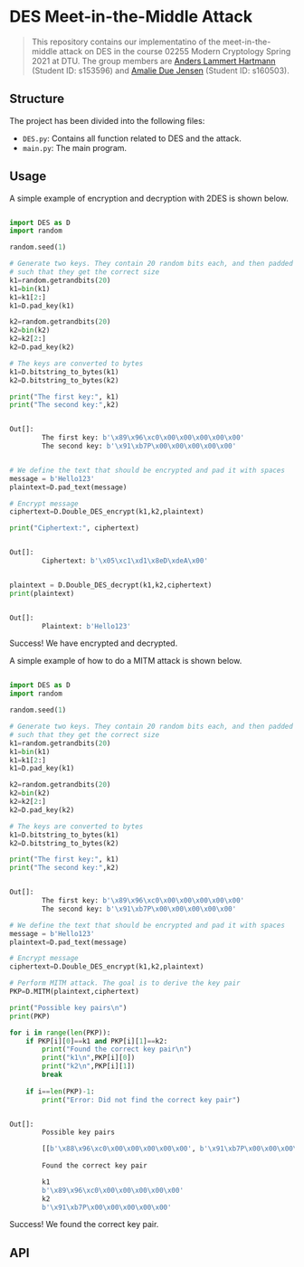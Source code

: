 # DES Meet-in-the-Middle Attack

> This repository contains our implementatino of the meet-in-the-middle attack on DES in the course 02255 Modern Cryptology Spring 2021 at DTU. The group members are [Anders Lammert Hartmann](https://github.com/AndersHartmann) 
(Student ID: s153596) and [Amalie Due Jensen](https://github.com/AmalieDue) (Student ID: s160503).

## Structure

The project has been divided into the following files:

* `DES.py`: Contains all function related to DES and the attack.
* `main.py`: The main program.

## Usage

A simple example of encryption and decryption with 2DES is shown below.

```python

import DES as D
import random

random.seed(1)

# Generate two keys. They contain 20 random bits each, and then padded with 0's
# such that they get the correct size
k1=random.getrandbits(20)
k1=bin(k1)
k1=k1[2:]
k1=D.pad_key(k1)

k2=random.getrandbits(20)
k2=bin(k2)
k2=k2[2:]
k2=D.pad_key(k2)

# The keys are converted to bytes
k1=D.bitstring_to_bytes(k1)
k2=D.bitstring_to_bytes(k2)

print("The first key:", k1)
print("The second key:",k2)

```

```python

Out[]:
        The first key: b'\x89\x96\xc0\x00\x00\x00\x00\x00'
        The second key: b'\x91\xb7P\x00\x00\x00\x00\x00'

```

```python

# We define the text that should be encrypted and pad it with spaces
message = b'Hello123'
plaintext=D.pad_text(message)

# Encrypt message
ciphertext=D.Double_DES_encrypt(k1,k2,plaintext)

print("Ciphertext:", ciphertext)
```

```python

Out[]:
        Ciphertext: b'\x05\xc1\xd1\x8eD\xdeA\x00'

```

```python

plaintext = D.Double_DES_decrypt(k1,k2,ciphertext)
print(plaintext)

```

```python

Out[]:
        Plaintext: b'Hello123'

```

Success! We have encrypted and decrypted.


A simple example of how to do a MITM attack is shown below.

```python

import DES as D
import random

random.seed(1)

# Generate two keys. They contain 20 random bits each, and then padded with 0's
# such that they get the correct size
k1=random.getrandbits(20)
k1=bin(k1)
k1=k1[2:]
k1=D.pad_key(k1)

k2=random.getrandbits(20)
k2=bin(k2)
k2=k2[2:]
k2=D.pad_key(k2)

# The keys are converted to bytes
k1=D.bitstring_to_bytes(k1)
k2=D.bitstring_to_bytes(k2)

print("The first key:", k1)
print("The second key:",k2)

```

```python

Out[]:
        The first key: b'\x89\x96\xc0\x00\x00\x00\x00\x00'
        The second key: b'\x91\xb7P\x00\x00\x00\x00\x00'

```

```python
# We define the text that should be encrypted and pad it with spaces
message = b'Hello123'
plaintext=D.pad_text(message)

# Encrypt message
ciphertext=D.Double_DES_encrypt(k1,k2,plaintext)

# Perform MITM attack. The goal is to derive the key pair
PKP=D.MITM(plaintext,ciphertext)

print("Possible key pairs\n")
print(PKP)

for i in range(len(PKP)): 
    if PKP[i][0]==k1 and PKP[i][1]==k2:
        print("Found the correct key pair\n")
        print("k1\n",PKP[i][0])
        print("k2\n",PKP[i][1])
        break
    
    if i==len(PKP)-1:
        print("Error: Did not find the correct key pair")

```

```python

Out[]:
        Possible key pairs

        [[b'\x88\x96\xc0\x00\x00\x00\x00\x00', b'\x91\xb7P\x00\x00\x00\x00\x00'], [b'\x88\x97\xc0\x00\x00\x00\x00\x00', b'\x91\xb7P\x00\x00\x00\x00\x00'], [b'\x89\x96\xc0\x00\x00\x00\x00\x00', b'\x91\xb7P\x00\x00\x00\x00\x00'], [b'\x89\x97\xc0\x00\x00\x00\x00\x00', b'\x91\xb7P\x00\x00\x00\x00\x00']]
        
        Found the correct key pair

        k1
        b'\x89\x96\xc0\x00\x00\x00\x00\x00'
        k2
        b'\x91\xb7P\x00\x00\x00\x00\x00'

```

Success! We found the correct key pair.

## API